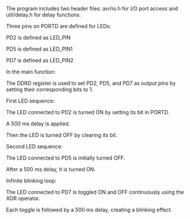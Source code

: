 

The program includes two header files: avr/io.h for I/O port access and util/delay.h for delay functions.

Three pins on PORTD are defined for LEDs:

PD2 is defined as LED_PIN

PD5 is defined as LED_PIN1

PD7 is defined as LED_PIN2

In the main function:

The DDRD register is used to set PD2, PD5, and PD7 as output pins by setting their corresponding bits to 1.

First LED sequence:

The LED connected to PD2 is turned ON by setting its bit in PORTD.

A 500 ms delay is applied.

Then the LED is turned OFF by clearing its bit.

Second LED sequence:

The LED connected to PD5 is initially turned OFF.

After a 500 ms delay, it is turned ON.

Infinite blinking loop:

The LED connected to PD7 is toggled ON and OFF continuously using the XOR operator.

Each toggle is followed by a 500 ms delay, creating a blinking effect.